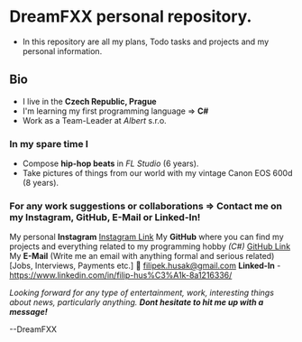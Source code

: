 # DreamFXX personal repository.
- In this repository are all my plans, Todo tasks and projects and my personal information.

## Bio
- I live in the **Czech Republic, Prague**
- I'm learning my first programming language => **C#**
- Work as a Team-Leader at *Albert* s.r.o.
### In my spare time I
  - Compose **hip-hop beats** in *FL Studio* (6 years).
  - Take pictures of things from our world with my vintage Canon EOS 600d (8 years).

### For any work suggestions or collaborations => Contact me on my Instagram, GitHub, E-Mail or Linked-In!
My personal **Instagram**
[Instagram Link](https://www.instagram.com/husakfilip44_)
My **GitHub** where you can find my projects and everything related to my programming hobby *(C#)*
[GitHub Link](https://github.com/DreamFXX)
My **E-Mail** (Write me an email with anything formal and serious related)
[Jobs, Interviews, Payments etc.] 📝 <filipek.husak@gmail.com>
**Linked-In** - <https://www.linkedin.com/in/filip-hus%C3%A1k-8a1216336/>

*Looking forward for any type of entertainment, work, interesting things about news, particularly anything. **Dont hesitate to hit me up with a message!***

--DreamFXX

